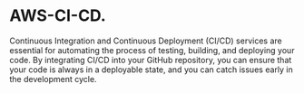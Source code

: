 # AWS-CI-CD.
Continuous Integration and Continuous Deployment (CI/CD) services are essential for automating the process of testing, building, and deploying your code. By integrating CI/CD into your GitHub repository, you can ensure that your code is always in a deployable state, and you can catch issues early in the development cycle.
